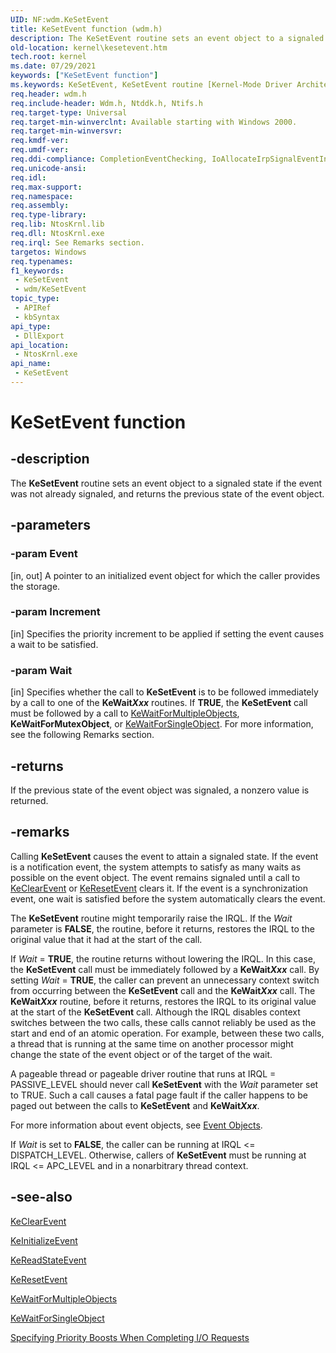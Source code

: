 ```yaml
---
UID: NF:wdm.KeSetEvent
title: KeSetEvent function (wdm.h)
description: The KeSetEvent routine sets an event object to a signaled state if the event was not already signaled, and returns the previous state of the event object.
old-location: kernel\kesetevent.htm
tech.root: kernel
ms.date: 07/29/2021
keywords: ["KeSetEvent function"]
ms.keywords: KeSetEvent, KeSetEvent routine [Kernel-Mode Driver Architecture], k105_0b9a87b5-bdf2-4449-81f6-1836ea47f038.xml, kernel.kesetevent, wdm/KeSetEvent
req.header: wdm.h
req.include-header: Wdm.h, Ntddk.h, Ntifs.h
req.target-type: Universal
req.target-min-winverclnt: Available starting with Windows 2000.
req.target-min-winversvr: 
req.kmdf-ver: 
req.umdf-ver: 
req.ddi-compliance: CompletionEventChecking, IoAllocateIrpSignalEventInCompletion, IoBuildDeviceIoControlSetEvent, IoBuildFsdIrpSignalEventInCompletion, IrqlKeSetEvent, SignalEventInCompletion, DoubleKeSetEvent, HwStorPortProhibitedDDIs
req.unicode-ansi: 
req.idl: 
req.max-support: 
req.namespace: 
req.assembly: 
req.type-library: 
req.lib: NtosKrnl.lib
req.dll: NtosKrnl.exe
req.irql: See Remarks section.
targetos: Windows
req.typenames: 
f1_keywords:
 - KeSetEvent
 - wdm/KeSetEvent
topic_type:
 - APIRef
 - kbSyntax
api_type:
 - DllExport
api_location:
 - NtosKrnl.exe
api_name:
 - KeSetEvent
---
```


# KeSetEvent function

## -description

The **KeSetEvent** routine sets an event object to a signaled state if the event was not already signaled, and returns the previous state of the event object.

## -parameters

### -param Event

[in, out] A pointer to an initialized event object for which the caller provides the storage.

### -param Increment

[in] Specifies the priority increment to be applied if setting the event causes a wait to be satisfied.

### -param Wait

[in] Specifies whether the call to **KeSetEvent** is to be followed immediately by a call to one of the **KeWait*Xxx*** routines. If **TRUE**, the **KeSetEvent** call must be followed by a call to [KeWaitForMultipleObjects](./nf-wdm-kewaitformultipleobjects.md), **KeWaitForMutexObject**, or [KeWaitForSingleObject](./nf-wdm-kewaitforsingleobject.md). For more information, see the following Remarks section.

## -returns

If the previous state of the event object was signaled, a nonzero value is returned.

## -remarks

Calling **KeSetEvent** causes the event to attain a signaled state. If the event is a notification event, the system attempts to satisfy as many waits as possible on the event object. The event remains signaled until a call to [KeClearEvent](./nf-wdm-keclearevent.md) or [KeResetEvent](./nf-wdm-keresetevent.md) clears it. If the event is a synchronization event, one wait is satisfied before the system automatically clears the event.

The **KeSetEvent** routine might temporarily raise the IRQL. If the *Wait* parameter is **FALSE**, the routine, before it returns, restores the IRQL to the original value that it had at the start of the call.

If *Wait* = **TRUE**, the routine returns without lowering the IRQL. In this case, the **KeSetEvent** call must be immediately followed by a **KeWait*Xxx*** call. By setting *Wait* = **TRUE**, the caller can prevent an unnecessary context switch from occurring between the **KeSetEvent** call and the **KeWait*Xxx*** call. The **KeWait*Xxx*** routine, before it returns, restores the IRQL to its original value at the start of the **KeSetEvent** call. Although the IRQL disables context switches between the two calls, these calls cannot reliably be used as the start and end of an atomic operation. For example, between these two calls, a thread that is running at the same time on another processor might change the state of the event object or of the target of the wait.

A pageable thread or pageable driver routine that runs at IRQL = PASSIVE_LEVEL should never call **KeSetEvent** with the *Wait* parameter set to TRUE. Such a call causes a fatal page fault if the caller happens to be paged out between the calls to **KeSetEvent** and **KeWait*Xxx***.

For more information about event objects, see [Event Objects](/windows-hardware/drivers/kernel/event-objects).

If *Wait* is set to **FALSE**, the caller can be running at IRQL <= DISPATCH_LEVEL. Otherwise, callers of **KeSetEvent** must be running at IRQL <= APC_LEVEL and in a nonarbitrary thread context.

## -see-also

[KeClearEvent](./nf-wdm-keclearevent.md)

[KeInitializeEvent](./nf-wdm-keinitializeevent.md)

[KeReadStateEvent](./nf-wdm-kereadstateevent.md)

[KeResetEvent](./nf-wdm-keresetevent.md)

[KeWaitForMultipleObjects](./nf-wdm-kewaitformultipleobjects.md)

[KeWaitForSingleObject](./nf-wdm-kewaitforsingleobject.md)

[Specifying Priority Boosts When Completing I/O Requests](/windows-hardware/drivers/wdf/specifying-priority-boosts-when-completing-i-o-requests)